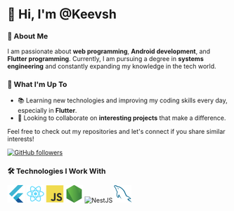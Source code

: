 # 👋 Hi, I'm @Keevsh

### 👀 About Me
I am passionate about **web programming**, **Android development**, and **Flutter programming**. Currently, I am pursuing a degree in **systems engineering** and constantly expanding my knowledge in the tech world.

### 🌱 What I'm Up To
- 📚 Learning new technologies and improving my coding skills every day, especially in **Flutter**.
- 🦇 Looking to collaborate on **interesting projects** that make a difference.

Feel free to check out my repositories and let's connect if you share similar interests!

[![GitHub followers](https://img.shields.io/github/followers/Keevsh?style=social)](https://github.com/Keevsh)

### 🛠️ Technologies I Work With
<p>
    <img src="https://raw.githubusercontent.com/devicons/devicon/master/icons/flutter/flutter-original.svg" alt="Flutter" width="40" height="40"/>
    <img src="https://raw.githubusercontent.com/devicons/devicon/master/icons/react/react-original.svg" alt="React" width="40" height="40"/>
    <img src="https://raw.githubusercontent.com/devicons/devicon/master/icons/javascript/javascript-original.svg" alt="JavaScript" width="40" height="40"/>
    <img src="https://raw.githubusercontent.com/devicons/devicon/master/icons/nodejs/nodejs-original.svg" alt="Node.js" width="40" height="40"/>
    <img src="https://nestjs.com/img/logo-small.svg" alt="NestJS" width="40" height="40"/>
    <img src="https://raw.githubusercontent.com/devicons/devicon/master/icons/mysql/mysql-original.svg" alt="MySQL" width="40" height="40"/>
</p>

